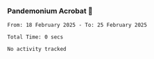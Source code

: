 ### Pandemonium Acrobat 🤸

<!--START_SECTION:waka-->

```all_time
From: 18 February 2025 - To: 25 February 2025

Total Time: 0 secs

No activity tracked
```

<!--END_SECTION:waka-->
